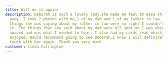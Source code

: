 ```yaml
---
title: Will do it again!
description: Deborah is such a lovely lady,she made me feel at ease straight
  away. I took 2 photos with me,1 of my dad and 1 of my father in law. A lot of
  things she was saying about my father in law were so right I couldn't believe
  it. The things that she said about my dad were all spot on I was absolutely
  amazed and was what I needed to hear. I also had my cards read which I
  enjoyed. Would recommend going to see Deborah,I know I will definitely be in
  touch with her again. Thank you very much
customer: Linda Carrington
---
```

